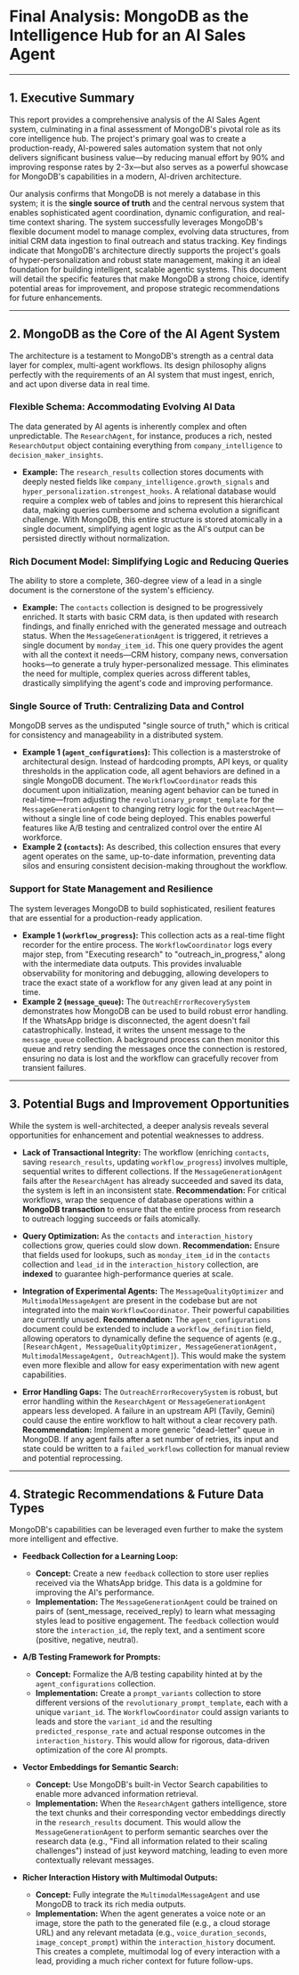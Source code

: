 # Final Analysis: MongoDB as the Intelligence Hub for an AI Sales Agent

---

## 1. Executive Summary

This report provides a comprehensive analysis of the AI Sales Agent system, culminating in a final assessment of MongoDB's pivotal role as its core intelligence hub. The project's primary goal was to create a production-ready, AI-powered sales automation system that not only delivers significant business value—by reducing manual effort by 90% and improving response rates by 2-3x—but also serves as a powerful showcase for MongoDB's capabilities in a modern, AI-driven architecture.

Our analysis confirms that MongoDB is not merely a database in this system; it is the **single source of truth** and the central nervous system that enables sophisticated agent coordination, dynamic configuration, and real-time context sharing. The system successfully leverages MongoDB's flexible document model to manage complex, evolving data structures, from initial CRM data ingestion to final outreach and status tracking. Key findings indicate that MongoDB's architecture directly supports the project's goals of hyper-personalization and robust state management, making it an ideal foundation for building intelligent, scalable agentic systems. This document will detail the specific features that make MongoDB a strong choice, identify potential areas for improvement, and propose strategic recommendations for future enhancements.

---

## 2. MongoDB as the Core of the AI Agent System

The architecture is a testament to MongoDB's strength as a central data layer for complex, multi-agent workflows. Its design philosophy aligns perfectly with the requirements of an AI system that must ingest, enrich, and act upon diverse data in real time.

### Flexible Schema: Accommodating Evolving AI Data

The data generated by AI agents is inherently complex and often unpredictable. The `ResearchAgent`, for instance, produces a rich, nested `ResearchOutput` object containing everything from `company_intelligence` to `decision_maker_insights`.

*   **Example:** The `research_results` collection stores documents with deeply nested fields like `company_intelligence.growth_signals` and `hyper_personalization.strongest_hooks`. A relational database would require a complex web of tables and joins to represent this hierarchical data, making queries cumbersome and schema evolution a significant challenge. With MongoDB, this entire structure is stored atomically in a single document, simplifying agent logic as the AI's output can be persisted directly without normalization.

### Rich Document Model: Simplifying Logic and Reducing Queries

The ability to store a complete, 360-degree view of a lead in a single document is the cornerstone of the system's efficiency.

*   **Example:** The `contacts` collection is designed to be progressively enriched. It starts with basic CRM data, is then updated with research findings, and finally enriched with the generated message and outreach status. When the `MessageGenerationAgent` is triggered, it retrieves a single document by `monday_item_id`. This one query provides the agent with all the context it needs—CRM history, company news, conversation hooks—to generate a truly hyper-personalized message. This eliminates the need for multiple, complex queries across different tables, drastically simplifying the agent's code and improving performance.

### Single Source of Truth: Centralizing Data and Control

MongoDB serves as the undisputed "single source of truth," which is critical for consistency and manageability in a distributed system.

*   **Example 1 (`agent_configurations`):** This collection is a masterstroke of architectural design. Instead of hardcoding prompts, API keys, or quality thresholds in the application code, all agent behaviors are defined in a single MongoDB document. The `WorkflowCoordinator` reads this document upon initialization, meaning agent behavior can be tuned in real-time—from adjusting the `revolutionary_prompt_template` for the `MessageGenerationAgent` to changing retry logic for the `OutreachAgent`—without a single line of code being deployed. This enables powerful features like A/B testing and centralized control over the entire AI workforce.
*   **Example 2 (`contacts`):** As described, this collection ensures that every agent operates on the same, up-to-date information, preventing data silos and ensuring consistent decision-making throughout the workflow.

### Support for State Management and Resilience

The system leverages MongoDB to build sophisticated, resilient features that are essential for a production-ready application.

*   **Example 1 (`workflow_progress`):** This collection acts as a real-time flight recorder for the entire process. The `WorkflowCoordinator` logs every major step, from "Executing research" to "outreach_in_progress," along with the intermediate data outputs. This provides invaluable observability for monitoring and debugging, allowing developers to trace the exact state of a workflow for any given lead at any point in time.
*   **Example 2 (`message_queue`):** The `OutreachErrorRecoverySystem` demonstrates how MongoDB can be used to build robust error handling. If the WhatsApp bridge is disconnected, the agent doesn't fail catastrophically. Instead, it writes the unsent message to the `message_queue` collection. A background process can then monitor this queue and retry sending the messages once the connection is restored, ensuring no data is lost and the workflow can gracefully recover from transient failures.

---

## 3. Potential Bugs and Improvement Opportunities

While the system is well-architected, a deeper analysis reveals several opportunities for enhancement and potential weaknesses to address.

*   **Lack of Transactional Integrity:** The workflow (enriching `contacts`, saving `research_results`, updating `workflow_progress`) involves multiple, sequential writes to different collections. If the `MessageGenerationAgent` fails after the `ResearchAgent` has already succeeded and saved its data, the system is left in an inconsistent state. **Recommendation:** For critical workflows, wrap the sequence of database operations within a **MongoDB transaction** to ensure that the entire process from research to outreach logging succeeds or fails atomically.

*   **Query Optimization:** As the `contacts` and `interaction_history` collections grow, queries could slow down. **Recommendation:** Ensure that fields used for lookups, such as `monday_item_id` in the `contacts` collection and `lead_id` in the `interaction_history` collection, are **indexed** to guarantee high-performance queries at scale.

*   **Integration of Experimental Agents:** The `MessageQualityOptimizer` and `MultimodalMessageAgent` are present in the codebase but are not integrated into the main `WorkflowCoordinator`. Their powerful capabilities are currently unused. **Recommendation:** The `agent_configurations` document could be extended to include a `workflow_definition` field, allowing operators to dynamically define the sequence of agents (e.g., `[ResearchAgent, MessageQualityOptimizer, MessageGenerationAgent, MultimodalMessageAgent, OutreachAgent]`). This would make the system even more flexible and allow for easy experimentation with new agent capabilities.

*   **Error Handling Gaps:** The `OutreachErrorRecoverySystem` is robust, but error handling within the `ResearchAgent` or `MessageGenerationAgent` appears less developed. A failure in an upstream API (Tavily, Gemini) could cause the entire workflow to halt without a clear recovery path. **Recommendation:** Implement a more generic "dead-letter" queue in MongoDB. If any agent fails after a set number of retries, its input and state could be written to a `failed_workflows` collection for manual review and potential reprocessing.

---

## 4. Strategic Recommendations & Future Data Types

MongoDB's capabilities can be leveraged even further to make the system more intelligent and effective.

*   **Feedback Collection for a Learning Loop:**
    *   **Concept:** Create a new `feedback` collection to store user replies received via the WhatsApp bridge. This data is a goldmine for improving the AI's performance.
    *   **Implementation:** The `MessageGenerationAgent` could be trained on pairs of (sent_message, received_reply) to learn what messaging styles lead to positive engagement. The `feedback` collection would store the `interaction_id`, the reply text, and a sentiment score (positive, negative, neutral).

*   **A/B Testing Framework for Prompts:**
    *   **Concept:** Formalize the A/B testing capability hinted at by the `agent_configurations` collection.
    *   **Implementation:** Create a `prompt_variants` collection to store different versions of the `revolutionary_prompt_template`, each with a unique `variant_id`. The `WorkflowCoordinator` could assign variants to leads and store the `variant_id` and the resulting `predicted_response_rate` and actual response outcomes in the `interaction_history`. This would allow for rigorous, data-driven optimization of the core AI prompts.

*   **Vector Embeddings for Semantic Search:**
    *   **Concept:** Use MongoDB's built-in Vector Search capabilities to enable more advanced information retrieval.
    *   **Implementation:** When the `ResearchAgent` gathers intelligence, store the text chunks and their corresponding vector embeddings directly in the `research_results` document. This would allow the `MessageGenerationAgent` to perform semantic searches over the research data (e.g., "Find all information related to their scaling challenges") instead of just keyword matching, leading to even more contextually relevant messages.

*   **Richer Interaction History with Multimodal Outputs:**
    *   **Concept:** Fully integrate the `MultimodalMessageAgent` and use MongoDB to track its rich media outputs.
    *   **Implementation:** When the agent generates a voice note or an image, store the path to the generated file (e.g., a cloud storage URL) and any relevant metadata (e.g., `voice_duration_seconds`, `image_concept_prompt`) within the `interaction_history` document. This creates a complete, multimodal log of every interaction with a lead, providing a much richer context for future follow-ups.